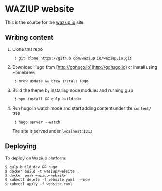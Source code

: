 WAZIUP website
==============

This is the source for the [waziup.io](http://waziup.io) site.


Writing content
---------------

1. Clone this repo

        $ git clone https://github.com/waziup.io/waziup.io.git

2. Download Hugo from [http://gohugo.io](http://gohugo.io) or install using Homebrew:

        $ brew update && brew install hugo

3. Build the theme by installing node modules and running gulp

        $ npm install && gulp build:dev

4. Run hugo in watch mode and start adding content under the `content/` tree

        $ hugo server --watch

    The site is served under `localhost:1313`

Deploying
---------

To deploy on Waziup platform:

```
$ gulp build:dev && hugo
$ docker build -t waziup/website .
$ docker push waziup/website
$ kubectl delete -f website.yaml  --now
$ kubectl apply -f website.yaml
```

